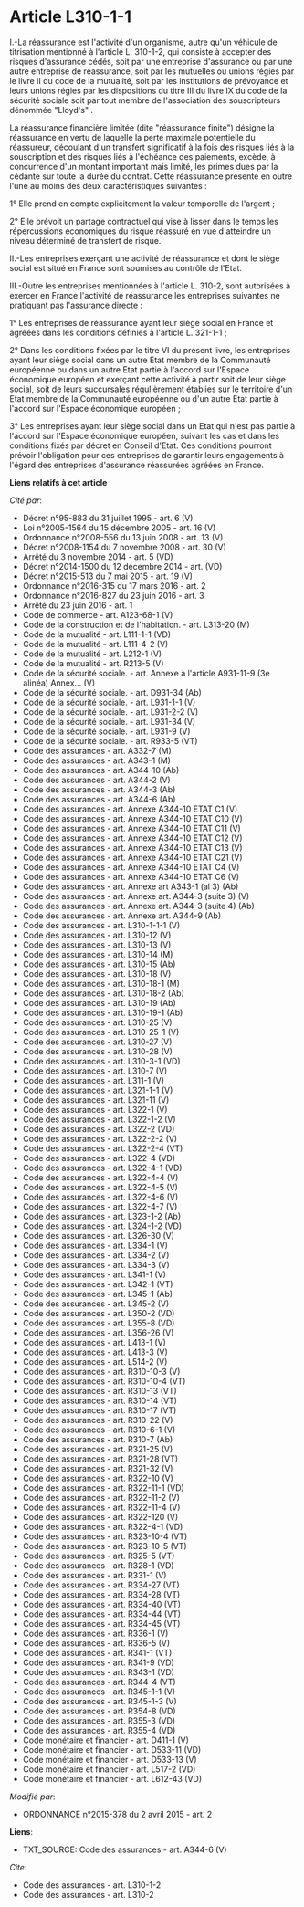 # Article L310-1-1

I.-La réassurance est l'activité d'un organisme, autre qu'un véhicule de titrisation mentionné à l'article L. 310-1-2, qui
consiste à accepter des risques d'assurance cédés, soit par une entreprise d'assurance ou par une autre entreprise de
réassurance, soit par les mutuelles ou unions régies par le livre II du code de la mutualité, soit par les institutions de
prévoyance et leurs unions régies par les dispositions du titre III du livre IX du code de la sécurité sociale soit par tout
membre de l'association des souscripteurs dénommée "Lloyd's" . 

La réassurance financière limitée (dite "réassurance finite") désigne la réassurance en vertu de laquelle la perte maximale
potentielle du réassureur, découlant d'un transfert significatif à la fois des risques liés à la souscription et des risques
liés à l'échéance des paiements, excède, à concurrence d'un montant important mais limité, les primes dues par la cédante sur
toute la durée du contrat. Cette réassurance présente en outre l'une au moins des deux caractéristiques suivantes : 

1° Elle prend en compte explicitement la valeur temporelle de l'argent ; 

2° Elle prévoit un partage contractuel qui vise à lisser dans le temps les répercussions économiques du risque réassuré en
vue d'atteindre un niveau déterminé de transfert de risque. 

II.-Les entreprises exerçant une activité de réassurance et dont le siège social est situé en France sont soumises au
contrôle de l'Etat. 

III.-Outre les entreprises mentionnées à l'article L. 310-2, sont autorisées à exercer en France l'activité de réassurance
les entreprises suivantes ne pratiquant pas l'assurance directe : 

1° Les entreprises de réassurance ayant leur siège social en France et agréées dans les conditions définies à l'article L.
321-1-1 ; 

2° Dans les conditions fixées par le titre VI du présent livre, les entreprises ayant leur siège social dans un autre Etat
membre de la Communauté européenne ou dans un autre Etat partie à l'accord sur l'Espace économique européen et exerçant cette
activité à partir soit de leur siège social, soit de leurs succursales régulièrement établies sur le territoire d'un Etat
membre de la Communauté européenne ou d'un autre Etat partie à l'accord sur l'Espace économique européen ; 

3° Les entreprises ayant leur siège social dans un Etat qui n'est pas partie à l'accord sur l'Espace économique européen,
suivant les cas et dans les conditions fixés par décret en Conseil d'Etat. Ces conditions pourront prévoir l'obligation pour
ces entreprises de garantir leurs engagements à l'égard des entreprises d'assurance réassurées agréées en France.

**Liens relatifs à cet article**

_Cité par_:

  - Décret n°95-883 du 31 juillet 1995 - art. 6 (V)
  - Loi n°2005-1564 du 15 décembre 2005 - art. 16 (V)
  - Ordonnance n°2008-556 du 13 juin 2008 - art. 13 (V)
  - Décret n°2008-1154 du 7 novembre 2008 - art. 30 (V)
  - Arrêté du 3 novembre 2014 - art. 5 (VD)
  - Décret n°2014-1500 du 12 décembre 2014 - art. (VD)
  - Décret n°2015-513 du 7 mai 2015 - art. 19 (V)
  - Ordonnance n°2016-315 du 17 mars 2016 - art. 2
  - Ordonnance n°2016-827 du 23 juin 2016 - art. 3
  - Arrêté du 23 juin 2016 - art. 1
  - Code de commerce - art. A123-68-1 (V)
  - Code de la construction et de l'habitation. - art. L313-20 (M)
  - Code de la mutualité - art. L111-1-1 (VD)
  - Code de la mutualité - art. L111-4-2 (V)
  - Code de la mutualité - art. L212-1 (V)
  - Code de la mutualité - art. R213-5 (V)
  - Code de la sécurité sociale. - art. Annexe à l'article A931-11-9 (3e alinéa)  Annex... (V)
  - Code de la sécurité sociale. - art. D931-34 (Ab)
  - Code de la sécurité sociale. - art. L931-1-1 (V)
  - Code de la sécurité sociale. - art. L931-2-2 (V)
  - Code de la sécurité sociale. - art. L931-34 (V)
  - Code de la sécurité sociale. - art. L931-9 (V)
  - Code de la sécurité sociale. - art. R933-5 (VT)
  - Code des assurances - art. A332-7 (M)
  - Code des assurances - art. A343-1 (M)
  - Code des assurances - art. A344-10 (Ab)
  - Code des assurances - art. A344-2 (V)
  - Code des assurances - art. A344-3 (Ab)
  - Code des assurances - art. A344-6 (Ab)
  - Code des assurances - art. Annexe A344-10 ETAT C1 (V)
  - Code des assurances - art. Annexe A344-10 ETAT C10 (V)
  - Code des assurances - art. Annexe A344-10 ETAT C11 (V)
  - Code des assurances - art. Annexe A344-10 ETAT C12 (V)
  - Code des assurances - art. Annexe A344-10 ETAT C13 (V)
  - Code des assurances - art. Annexe A344-10 ETAT C21 (V)
  - Code des assurances - art. Annexe A344-10 ETAT C4 (V)
  - Code des assurances - art. Annexe A344-10 ETAT C6 (V)
  - Code des assurances - art. Annexe art A343-1 (al 3) (Ab)
  - Code des assurances - art. Annexe art. A344-3 (suite 3) (V)
  - Code des assurances - art. Annexe art. A344-3 (suite 4) (Ab)
  - Code des assurances - art. Annexe art. A344-9 (Ab)
  - Code des assurances - art. L310-1-1-1 (V)
  - Code des assurances - art. L310-12 (V)
  - Code des assurances - art. L310-13 (V)
  - Code des assurances - art. L310-14 (M)
  - Code des assurances - art. L310-15 (Ab)
  - Code des assurances - art. L310-18 (V)
  - Code des assurances - art. L310-18-1 (M)
  - Code des assurances - art. L310-18-2 (Ab)
  - Code des assurances - art. L310-19 (Ab)
  - Code des assurances - art. L310-19-1 (Ab)
  - Code des assurances - art. L310-25 (V)
  - Code des assurances - art. L310-25-1 (V)
  - Code des assurances - art. L310-27 (V)
  - Code des assurances - art. L310-28 (V)
  - Code des assurances - art. L310-3-1 (VD)
  - Code des assurances - art. L310-7 (V)
  - Code des assurances - art. L311-1 (V)
  - Code des assurances - art. L321-1-1 (V)
  - Code des assurances - art. L321-11 (V)
  - Code des assurances - art. L322-1 (V)
  - Code des assurances - art. L322-1-2 (V)
  - Code des assurances - art. L322-2 (VD)
  - Code des assurances - art. L322-2-2 (V)
  - Code des assurances - art. L322-2-4 (VT)
  - Code des assurances - art. L322-4 (VD)
  - Code des assurances - art. L322-4-1 (VD)
  - Code des assurances - art. L322-4-4 (V)
  - Code des assurances - art. L322-4-5 (V)
  - Code des assurances - art. L322-4-6 (V)
  - Code des assurances - art. L322-4-7 (V)
  - Code des assurances - art. L323-1-2 (Ab)
  - Code des assurances - art. L324-1-2 (VD)
  - Code des assurances - art. L326-30 (V)
  - Code des assurances - art. L334-1 (V)
  - Code des assurances - art. L334-2 (V)
  - Code des assurances - art. L334-3 (V)
  - Code des assurances - art. L341-1 (V)
  - Code des assurances - art. L342-1 (VT)
  - Code des assurances - art. L345-1 (Ab)
  - Code des assurances - art. L345-2 (V)
  - Code des assurances - art. L350-2 (VD)
  - Code des assurances - art. L355-8 (VD)
  - Code des assurances - art. L356-26 (V)
  - Code des assurances - art. L413-1 (V)
  - Code des assurances - art. L413-3 (V)
  - Code des assurances - art. L514-2 (V)
  - Code des assurances - art. R310-10-3 (V)
  - Code des assurances - art. R310-10-4 (VT)
  - Code des assurances - art. R310-13 (VT)
  - Code des assurances - art. R310-14 (VT)
  - Code des assurances - art. R310-17 (VT)
  - Code des assurances - art. R310-22 (V)
  - Code des assurances - art. R310-6-1 (V)
  - Code des assurances - art. R310-7 (Ab)
  - Code des assurances - art. R321-25 (V)
  - Code des assurances - art. R321-28 (VT)
  - Code des assurances - art. R321-32 (V)
  - Code des assurances - art. R322-10 (V)
  - Code des assurances - art. R322-11-1 (VD)
  - Code des assurances - art. R322-11-2 (V)
  - Code des assurances - art. R322-11-4 (V)
  - Code des assurances - art. R322-120 (V)
  - Code des assurances - art. R322-4-1 (VD)
  - Code des assurances - art. R323-10-4 (VT)
  - Code des assurances - art. R323-10-5 (VT)
  - Code des assurances - art. R325-5 (VT)
  - Code des assurances - art. R328-1 (VD)
  - Code des assurances - art. R331-1 (V)
  - Code des assurances - art. R334-27 (VT)
  - Code des assurances - art. R334-28 (VT)
  - Code des assurances - art. R334-40 (VT)
  - Code des assurances - art. R334-44 (VT)
  - Code des assurances - art. R334-45 (VT)
  - Code des assurances - art. R336-1 (V)
  - Code des assurances - art. R336-5 (V)
  - Code des assurances - art. R341-1 (VT)
  - Code des assurances - art. R341-9 (VD)
  - Code des assurances - art. R343-1 (VD)
  - Code des assurances - art. R344-4 (VT)
  - Code des assurances - art. R345-1-1 (V)
  - Code des assurances - art. R345-1-3 (V)
  - Code des assurances - art. R354-8 (VD)
  - Code des assurances - art. R355-3 (VD)
  - Code des assurances - art. R355-4 (VD)
  - Code monétaire et financier - art. D411-1 (V)
  - Code monétaire et financier - art. D533-11 (VD)
  - Code monétaire et financier - art. D533-13 (V)
  - Code monétaire et financier - art. L517-2 (VD)
  - Code monétaire et financier - art. L612-43 (VD)

_Modifié par_:

  - ORDONNANCE n°2015-378 du 2 avril 2015 - art. 2

**Liens**:

  - TXT_SOURCE: Code des assurances - art. A344-6 (V)

_Cite_:

  - Code des assurances - art. L310-1-2
  - Code des assurances - art. L310-2
